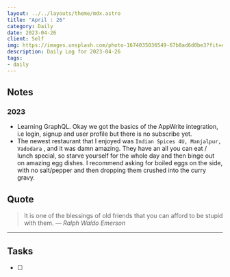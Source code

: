 ```yaml
---
layout: ../../layouts/theme/mdx.astro
title: "April : 26"
category: Daily
date: 2023-04-26
client: Self
img: https://images.unsplash.com/photo-1674035036549-67b8ad6d0be3?fit=crop&q=85&w=1400&h=700
description: Daily Log for 2023-04-26
tags:
- daily
---
```


## Notes

### 2023

- Learning GraphQL. Okay we got the basics of the AppWrite integration, i.e login, signup and user profile but there is no subscribe yet.
- The newest restaurant that I enjoyed was `Indian Spices 4U, Manjalpur, Vadodara` , and it was damn amazing. They have an all you can eat / lunch special, so starve yourself for the whole day and then binge out on amazing egg dishes. I recommend asking for boiled eggs on the side, with no salt/pepper and then dropping them crushed into the curry gravy.

## Quote

> It is one of the blessings of old friends that you can afford to be stupid with them.
> — <cite>Ralph Waldo Emerson</cite>

---

## Tasks

- [ ]